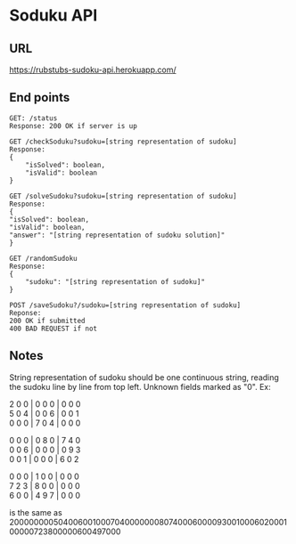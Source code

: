 # Soduku API

## URL
https://rubstubs-sudoku-api.herokuapp.com/

## End points

```
GET: /status
Response: 200 OK if server is up
```

```
GET /checkSoduku?sudoku=[string representation of sudoku]
Response: 
{
    "isSolved": boolean,
    "isValid": boolean
}
```
 
```
GET /solveSudoku?sudoku=[string representation of sudoku]
Response:
{
"isSolved": boolean,
"isValid": boolean,
"answer": "[string representation of sudoku solution]"
}
```

```
GET /randomSudoku
Response:
{
    "sudoku": "[string representation of sudoku]"
}
```

```
POST /saveSudoku?/sudoku=[string representation of sudoku]
Reponse:
200 OK if submitted
400 BAD REQUEST if not
```

## Notes
String representation of sudoku should be one continuous string, reading the sudoku line by line from top left.
Unknown fields marked as "0". Ex:

2  0  0 | 0  0  0 | 0  0  0  
5  0  4 | 0  0  6 | 0  0  1  
0  0  0 | 7  0  4 | 0  0  0  

0  0  0 | 0  8  0 | 7  4  0  
0  0  6 | 0  0  0 | 0  9  3  
0  0  1 | 0  0  0 | 6  0  2  

0  0  0 | 1  0  0 | 0  0  0  
7  2  3 | 8  0  0 | 0  0  0  
6  0  0 | 4  9  7 | 0  0  0

is the same as 200000000504006001000704000000080740006000093001000602000100000723800000600497000

